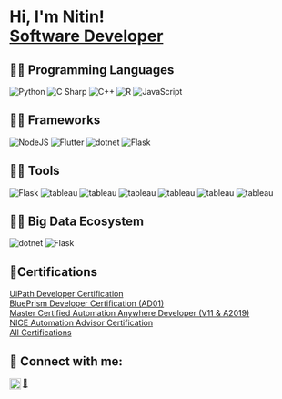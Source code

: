 <h1>Hi, I'm Nitin!<br> <a href="https://www.linkedin.com/in/nitin-prakash02/">Software Developer</a></h1>

<h2>👩‍💻 Programming Languages </h2>
<div class = "lang">
<img src="https://img.shields.io/badge/-Python-F3F7FA?logo=python&logoColor=3776AB&style=for-the-badge&logoWidth=30" alt="Python">
<img src="https://img.shields.io/badge/-C Sharp-F3F7FA?logo=c sharp&logoColor=512BD4&style=for-the-badge&logoWidth=30" alt="C Sharp">
<img src="https://img.shields.io/badge/-C++-F3F7FA?logo=c++&logoColor=00599C&style=for-the-badge&logoWidth=30" alt="C++">
<img src="https://img.shields.io/badge/-R-F3F7FA?logo=r&logoColor=276DC3&style=for-the-badge&logoWidth=30" alt="R">
<img src="https://img.shields.io/badge/-JavaScript-F3F7FA?logo=javascript&logoColor=F7DF1E&style=for-the-badge&logoWidth=30" alt="JavaScript">
</div>

<h2>👩‍💻 Frameworks </h2>
<div class = "frame">
<img src="https://img.shields.io/badge/-NodeJS-F3F7FA?logo=node.js&logoColor=339933&style=for-the-badge&logoWidth=30" alt="NodeJS">
<img src="https://img.shields.io/badge/-Flutter-F3F7FA?logo=flutter&logoColor=02569B&style=for-the-badge&logoWidth=30" alt="Flutter">
  <img src="https://img.shields.io/badge/-.NET-F3F7FA?logo=dotnet&logoColor=512BD4&style=for-the-badge&logoWidth=30" alt="dotnet">
  <img src="https://img.shields.io/badge/-Flask-F3F7FA?logo=flask&logoColor=000000&style=for-the-badge&logoWidth=30" alt="Flask">
</div>

<h2>👩‍💻 Tools </h2>
<div class = "frame">
<img src="https://img.shields.io/badge/-Power BI-F3F7FA?logo=powerbi&logoColor=F2C811&style=for-the-badge&logoWidth=30" alt="Flask">
<img src="https://img.shields.io/badge/-Tableau-F3F7FA?logo=tableau&logoColor=E97627&style=for-the-badge&logoWidth=30" alt="tableau">
 <img src="https://img.shields.io/badge/-Power Automate-F3F7FA?logo=powerautomate&logoColor=E97627&style=for-the-badge&logoWidth=30" alt="tableau">
  <img src="https://img.shields.io/badge/-UiPath-F3F7FA?logo=uipath&logoColor=E97627&style=for-the-badge&logoWidth=30" alt="tableau">
  <img src="https://img.shields.io/badge/-Blueprism-F3F7FA?logo=uipath&logoColor=E97627&style=for-the-badge&logoWidth=30" alt="tableau">
  <img src="https://img.shields.io/badge/-Automation Anywhere-F3F7FA?logo=uipath&logoColor=E97627&style=for-the-badge&logoWidth=30" alt="tableau">
  <img src="https://img.shields.io/badge/-NICE-F3F7FA?logo=uipath&logoColor=E97627&style=for-the-badge&logoWidth=30" alt="tableau">
  
</div>

<h2>👩‍💻 Big Data Ecosystem </h2>
<div class = "frame">

<img src="https://img.shields.io/badge/-HDFS-F3F7FA?logo=apachehadoop&logoColor=512BD4&style=for-the-badge&logoWidth=30" alt="dotnet">
<img src="https://img.shields.io/badge/-MapReduce-F3F7FA?logo=apachespark&logoColor=E25A1C&style=for-the-badge&logoWidth=30" alt="Flask">
  
</div>

<h2>📄Certifications</h2>
<a href="https://github.com/arshiyachand/Certificates/blob/main/UIPath%20Advanced.pdf">UiPath Developer Certification</a><br>
<a href="https://www.credly.com/badges/b29bad64-0161-4400-a6a5-1360be02abd7/linked_in">BluePrism Developer Certification (AD01)</a><br>
<a href="https://certificates.automationanywhere.com/6d270e34-90ed-4243-a713-812fa945c6a4">Master Certified Automation Anywhere Developer (V11 & A2019)</a><br>
<a href="https://github.com/arshiyachand/Certificates/blob/main/NICEAutomationAdvisor.pdf">NICE Automation Advisor Certification</a><br>
<a href="https://github.com/arshiyachand/Certificates">All Certifications</a>




<h2> 🤳 Connect with me:</h2>


[<img align="left" width="20px" src="https://cdn.jsdelivr.net/npm/simple-icons@v3/icons/linkedin.svg" />][linkedin]

[linkedin]: https://www.linkedin.com/in/nitin-prakash02/
<a href="mailto:nitinprakash.02@gmail.com">📧</a>



<!--
**Nitinprakash02/Nitinprakash02** is a ✨ special ✨ repository because its README.md (this file) appears on your GitHub profile.

Here are some ideas to get you started:

- 🔭 I’m currently working on ...
- 🌱 I’m currently learning ...
- 👯 I’m looking to collaborate on ...
- 🤔 I’m looking for help with ...
- 💬 Ask me about ...
- 📫 How to reach me: ...
- 😄 Pronouns: ...
- ⚡ Fun fact: ...
-->
